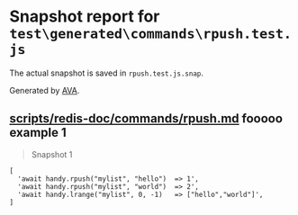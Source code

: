 # Snapshot report for `test\generated\commands\rpush.test.js`

The actual snapshot is saved in `rpush.test.js.snap`.

Generated by [AVA](https://ava.li).

## [scripts/redis-doc/commands/rpush.md](../../../../scripts/redis-doc/commands/rpush.md) fooooo example 1

> Snapshot 1

    [
      'await handy.rpush("mylist", "hello")  => 1',
      'await handy.rpush("mylist", "world")  => 2',
      'await handy.lrange("mylist", 0, -1)   => ["hello","world"]',
    ]
